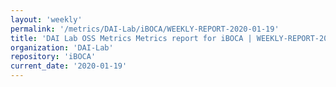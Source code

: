 ```yaml
---
layout: 'weekly'
permalink: '/metrics/DAI-Lab/iBOCA/WEEKLY-REPORT-2020-01-19'
title: 'DAI Lab OSS Metrics Metrics report for iBOCA | WEEKLY-REPORT-2020-01-19'
organization: 'DAI-Lab'
repository: 'iBOCA'
current_date: '2020-01-19'
---
```

